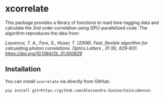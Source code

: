 # xcorrelate

This package provides a library of functions to read time-tagging data and calculate the 2nd order correlation using GPU-parallelized code.
The algorithm reproduces the idea from:

_Laurence, T. A., Fore, S., Huser, T. (2006). Fast, flexible algorithm for calculating photon correlations. Optics Letters , 31 (6), 829–831. https://doi.org/10.1364/OL.31.000829_

## Installation

You can install `xcorrelate` via directly from GitHub:

    pip install git+https://github.com/Alessandro-Zunino/Coincidences